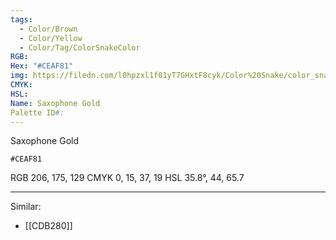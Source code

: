 ```yaml
---
tags:
  - Color/Brown
  - Color/Yellow
  - Color/Tag/ColorSnakeColor
RGB: 
Hex: "#CEAF81"
img: https://filedn.com/l0hpzxl1f01yT7GHxtF8cyk/Color%20Snake/color_snake_csv_to_svg/%23CEAF81.svg
CMYK: 
HSL: 
Name: Saxophone Gold
Palette ID#:
---
```

Saxophone Gold
```palette
#CEAF81
```
RGB 206, 175, 129
CMYK	0, 15, 37, 19
HSL	35.8°, 44, 65.7


---

Similar:
- [[CDB280]]
